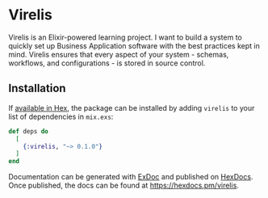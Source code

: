 # Virelis

Virelis is an Elixir-powered learning project. I want to build a system to quickly set up Business Application software with the best practices kept in mind.
Virelis ensures that every aspect of your system - schemas, workflows, and configurations - is stored in source control.

## Installation

If [available in Hex](https://hex.pm/docs/publish), the package can be installed
by adding `virelis` to your list of dependencies in `mix.exs`:

```elixir
def deps do
  [
    {:virelis, "~> 0.1.0"}
  ]
end
```

Documentation can be generated with [ExDoc](https://github.com/elixir-lang/ex_doc)
and published on [HexDocs](https://hexdocs.pm). Once published, the docs can
be found at <https://hexdocs.pm/virelis>.